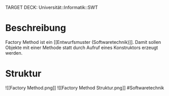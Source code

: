 TARGET DECK: Universität::Informatik::SWT

# Beschreibung
Factory Method ist ein [[Entwurfsmuster (Softwaretechnik)]].
Damit sollen Objekte mit einer Methode statt durch Aufruf eines Konstruktors erzeugt werden.


# Struktur
![[Factory Method.png]]
![[Factory Method Struktur.png]]
#Softwaretechnik 


